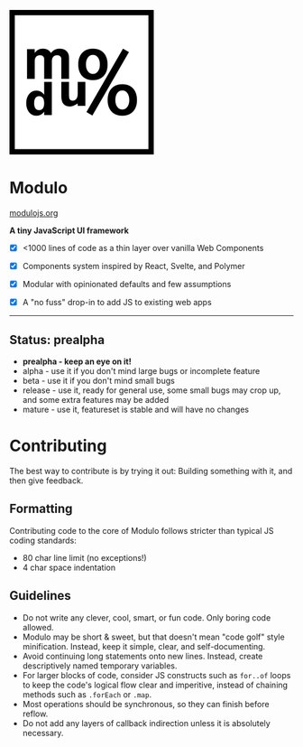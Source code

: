 ![](docs-src/img/mono_logo.png)

# Modulo

[modulojs.org](https://modulojs.org)

**A tiny JavaScript UI framework**

- [X] <1000 lines of code as a thin layer over vanilla Web Components
- [X] Components system inspired by React, Svelte, and Polymer
- [X] Modular with opinionated defaults and few assumptions
- [X] A "no fuss" drop-in to add JS to existing web apps


---------

## Status: prealpha

- **prealpha - keep an eye on it!**
- alpha - use it if you don't mind large bugs or incomplete feature
- beta - use it if you don't mind small bugs
- release - use it, ready for general use, some small bugs may crop up, and
  some extra features may be added
- mature - use it, featureset is stable and will have no changes




# Contributing

The best way to contribute is by trying it out: Building something with it, and
then give feedback.

## Formatting

Contributing code to the core of Modulo follows stricter than typical JS coding
standards:

- 80 char line limit (no exceptions!)
- 4 char space indentation

## Guidelines

- Do not write any clever, cool, smart, or fun code. Only boring code allowed.
- Modulo may be short & sweet, but that doesn't mean "code golf" style
  minification. Instead, keep it simple, clear, and self-documenting.
- Avoid continuing long statements onto new lines. Instead, create
  descriptively named temporary variables.
- For larger blocks of code, consider JS constructs such as `for..of` loops to
  keep the code's logical flow clear and imperitive, instead of chaining
  methods such as `.forEach` or `.map`.
- Most operations should be synchronous, so they can finish before reflow.
- Do not add any layers of callback indirection unless it is absolutely
  necessary.

